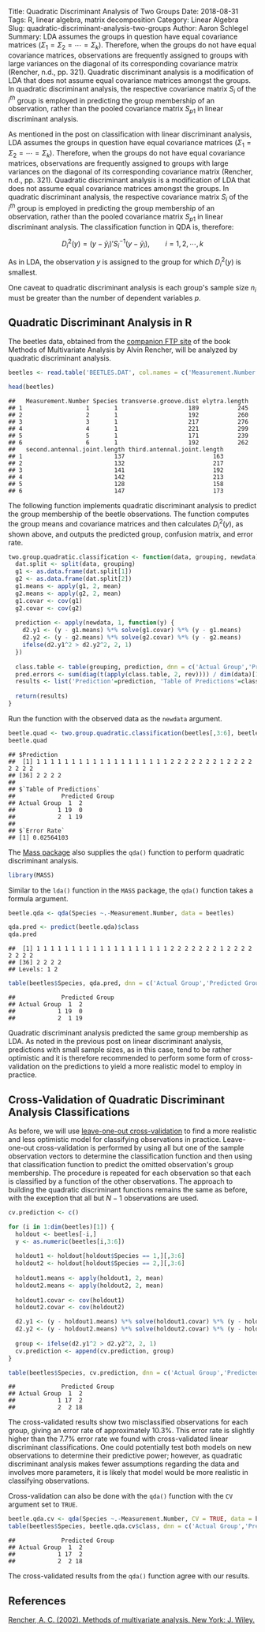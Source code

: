 Title: Quadratic Discriminant Analysis of Two Groups
Date: 2018-08-31
Tags: R, linear algebra, matrix decomposition
Category: Linear Algebra
Slug: quadratic-discriminant-analysis-two-groups
Author: Aaron Schlegel
Summary: LDA assumes the groups in question have equal covariance matrices ($\Sigma_1 = \Sigma_2 = \cdots = \Sigma_k$). Therefore, when the groups do not have equal covariance matrices, observations are frequently assigned to groups with large variances on the diagonal of its corresponding covariance matrix (Rencher, n.d., pp. 321). Quadratic discriminant analysis is a modification of LDA that does not assume equal covariance matrices amongst the groups. In quadratic discriminant analysis, the respective covariance matrix $S_i$ of the $i^{th}$ group is employed in predicting the group membership of an observation, rather than the pooled covariance matrix $S_{p1}$ in linear discriminant analysis.


As mentioned in the post on classification with linear discriminant analysis, LDA assumes the groups in question have equal covariance matrices ($\Sigma_1 = \Sigma_2 = \cdots = \Sigma_k$). Therefore, when the groups do not have equal covariance matrices, observations are frequently assigned to groups with large variances on the diagonal of its corresponding covariance matrix (Rencher, n.d., pp. 321). Quadratic discriminant analysis is a modification of LDA that does not assume equal covariance matrices amongst the groups. In quadratic discriminant analysis, the respective covariance matrix $S_i$ of the $i^{th}$ group is employed in predicting the group membership of an observation, rather than the pooled covariance matrix $S_{p1}$ in linear discriminant analysis. The classification function in QDA is, therefore:

$$ D_i^2(y) = (y - \bar{y}_i)'S_i^{-1}(y - \bar{y}_i), \qquad i = 1, 2, \cdots, k $$

As in LDA, the observation *y* is assigned to the group for which $D_i^2(y)$ is smallest.

One caveat to quadratic discriminant analysis is each group's sample size $n_i$ must be greater than the number of dependent variables $p$.

Quadratic Discriminant Analysis in R
------------------------------------

The beetles data, obtained from the [companion FTP site](ftp://ftp.wiley.com) of the book Methods of Multivariate Analysis by Alvin Rencher, will be analyzed by quadratic discriminant analysis.

``` r
beetles <- read.table('BEETLES.DAT', col.names = c('Measurement.Number', 'Species', 'transverse.groove.dist', 'elytra.length', 'second.antennal.joint.length', 'third.antennal.joint.length'))

head(beetles)
```

    ##   Measurement.Number Species transverse.groove.dist elytra.length
    ## 1                  1       1                    189           245
    ## 2                  2       1                    192           260
    ## 3                  3       1                    217           276
    ## 4                  4       1                    221           299
    ## 5                  5       1                    171           239
    ## 6                  6       1                    192           262
    ##   second.antennal.joint.length third.antennal.joint.length
    ## 1                          137                         163
    ## 2                          132                         217
    ## 3                          141                         192
    ## 4                          142                         213
    ## 5                          128                         158
    ## 6                          147                         173

The following function implements quadratic discriminant analysis to predict the group membership of the beetle observations. The function computes the group means and covariance matrices and then calculates $D_i^2(y)$, as shown above, and outputs the predicted group, confusion matrix, and error rate.

``` r
two.group.quadratic.classification <- function(data, grouping, newdata) {
  dat.split <- split(data, grouping)
  g1 <- as.data.frame(dat.split[1])
  g2 <- as.data.frame(dat.split[2])
  g1.means <- apply(g1, 2, mean)
  g2.means <- apply(g2, 2, mean)
  g1.covar <- cov(g1)
  g2.covar <- cov(g2)
  
  prediction <- apply(newdata, 1, function(y) {
    d2.y1 <- (y - g1.means) %*% solve(g1.covar) %*% (y - g1.means)
    d2.y2 <- (y - g2.means) %*% solve(g2.covar) %*% (y - g2.means)
    ifelse(d2.y1^2 > d2.y2^2, 2, 1)
  })
  
  class.table <- table(grouping, prediction, dnn = c('Actual Group','Predicted Group'))
  pred.errors <- sum(diag(t(apply(class.table, 2, rev)))) / dim(data)[1]
  results <- list('Prediction'=prediction, 'Table of Predictions'=class.table, 'Error Rate'=pred.errors)
  
  return(results)
}
```

Run the function with the observed data as the `newdata` argument.

``` r
beetle.quad <- two.group.quadratic.classification(beetles[,3:6], beetles[,2], beetles[,3:6])
beetle.quad
```

    ## $Prediction
    ##  [1] 1 1 1 1 1 1 1 1 1 1 1 1 1 1 1 1 1 1 1 2 2 2 2 2 2 2 1 2 2 2 2 2 2 2 2
    ## [36] 2 2 2 2
    ## 
    ## $`Table of Predictions`
    ##             Predicted Group
    ## Actual Group  1  2
    ##            1 19  0
    ##            2  1 19
    ## 
    ## $`Error Rate`
    ## [1] 0.02564103

The [Mass package](https://cran.r-project.org/web/packages/MASS/index.html) also supplies the `qda()` function to perform quadratic discriminant analysis.

``` r
library(MASS)
```

Similar to the `lda()` function in the `MASS` package, the `qda()` function takes a formula argument.

``` r
beetle.qda <- qda(Species ~.-Measurement.Number, data = beetles)

qda.pred <- predict(beetle.qda)$class
qda.pred
```

    ##  [1] 1 1 1 1 1 1 1 1 1 1 1 1 1 1 1 1 1 1 1 2 2 2 2 2 2 2 1 2 2 2 2 2 2 2 2
    ## [36] 2 2 2 2
    ## Levels: 1 2

``` r
table(beetles$Species, qda.pred, dnn = c('Actual Group','Predicted Group'))
```

    ##             Predicted Group
    ## Actual Group  1  2
    ##            1 19  0
    ##            2  1 19

Quadratic discriminant analysis predicted the same group membership as LDA. As noted in the previous post on linear discriminant analysis, predictions with small sample sizes, as in this case, tend to be rather optimistic and it is therefore recommended to perform some form of cross-validation on the predictions to yield a more realistic model to employ in practice.

Cross-Validation of Quadratic Discriminant Analysis Classifications
-------------------------------------------------------------------

As before, we will use [leave-one-out cross-validation](https://en.wikipedia.org/wiki/Cross-validation_(statistics)#Leave-one-out_cross-validation) to find a more realistic and less optimistic model for classifying observations in practice. Leave-one-out cross-validation is performed by using all but one of the sample observation vectors to determine the classification function and then using that classification function to predict the omitted observation's group membership. The procedure is repeated for each observation so that each is classified by a function of the other observations. The approach to building the quadratic discriminant functions remains the same as before, with the exception that all but $N − 1$ observations are used.

``` r
cv.prediction <- c()

for (i in 1:dim(beetles)[1]) {
  holdout <- beetles[-i,]
  y <- as.numeric(beetles[i,3:6])
  
  holdout1 <- holdout[holdout$Species == 1,][,3:6]
  holdout2 <- holdout[holdout$Species == 2,][,3:6]
  
  holdout1.means <- apply(holdout1, 2, mean)
  holdout2.means <- apply(holdout2, 2, mean)
  
  holdout1.covar <- cov(holdout1)
  holdout2.covar <- cov(holdout2)

  d2.y1 <- (y - holdout1.means) %*% solve(holdout1.covar) %*% (y - holdout1.means)
  d2.y2 <- (y - holdout2.means) %*% solve(holdout2.covar) %*% (y - holdout2.means)
  
  group <- ifelse(d2.y1^2 > d2.y2^2, 2, 1)
  cv.prediction <- append(cv.prediction, group)
}

table(beetles$Species, cv.prediction, dnn = c('Actual Group','Predicted Group'))
```

    ##             Predicted Group
    ## Actual Group  1  2
    ##            1 17  2
    ##            2  2 18

The cross-validated results show two misclassified observations for each group, giving an error rate of approximately 10.3%. This error rate is slightly higher than the 7.7% error rate we found with cross-validated linear discriminant classifications. One could potentially test both models on new observations to determine their predictive power; however, as quadratic discriminant analysis makes fewer assumptions regarding the data and involves more parameters, it is likely that model would be more realistic in classifying observations.

Cross-validation can also be done with the `qda()` function with the `CV` argument set to `TRUE`.

``` r
beetle.qda.cv <- qda(Species ~.-Measurement.Number, CV = TRUE, data = beetles)
table(beetles$Species, beetle.qda.cv$class, dnn = c('Actual Group','Predicted Group'))
```

    ##             Predicted Group
    ## Actual Group  1  2
    ##            1 17  2
    ##            2  2 18

The cross-validated results from the `qda()` function agree with our results.

References
----------

[Rencher, A. C. (2002). Methods of multivariate analysis. New York: J. Wiley.](https://amzn.to/39gsldt)
